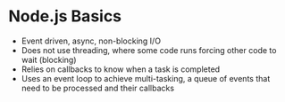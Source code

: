 Node.js Basics
==============

* Event driven, async, non-blocking I/O
* Does not use threading, where some code runs forcing other code to wait (blocking)
* Relies on callbacks to know when a task is completed
* Uses an event loop to achieve multi-tasking, a queue of events that need to be processed and their callbacks
